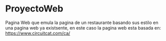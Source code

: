 # ProyectoWeb

Pagina Web que emula la pagina de un restaurante basando sus estilo en una pagina web ya existsente, en este caso la pagina web esta basada en:
https://www.circuitcat.com/ca/